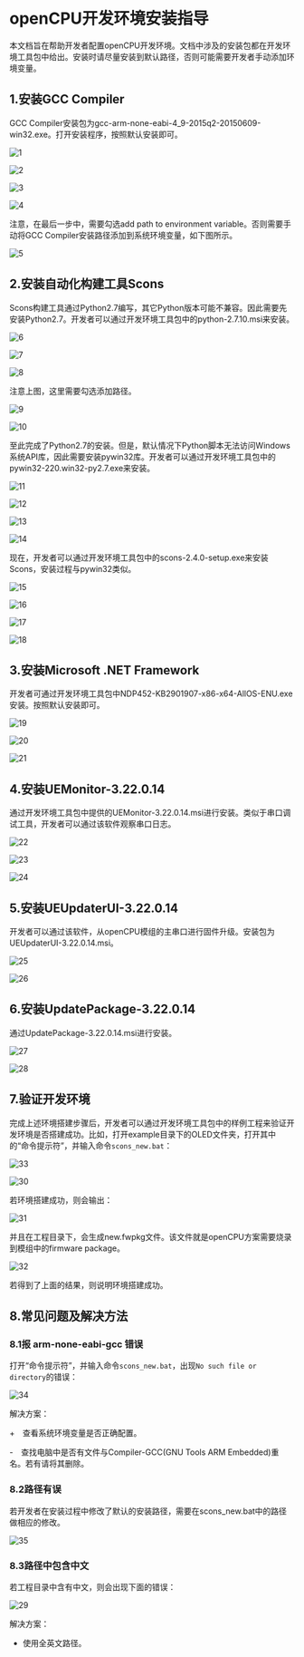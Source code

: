 # openCPU开发环境安装指导

本文档旨在帮助开发者配置openCPU开发环境。文档中涉及的安装包都在开发环境工具包中给出。安装时请尽量安装到默认路径，否则可能需要开发者手动添加环境变量。
## 1.安装GCC Compiler
GCC Compiler安装包为gcc-arm-none-eabi-4_9-2015q2-20150609-win32.exe。打开安装程序，按照默认安装即可。

![1](assets/1.PNG)

![2](assets/2.PNG)

![3](assets/3.PNG)

![4](assets/4.PNG)

注意，在最后一步中，需要勾选add path to environment variable。否则需要手动将GCC Compiler安装路径添加到系统环境变量，如下图所示。

![5](assets/5.PNG)

## 2.安装自动化构建工具Scons
Scons构建工具通过Python2.7编写，其它Python版本可能不兼容。因此需要先安装Python2.7。开发者可以通过开发环境工具包中的python-2.7.10.msi来安装。

![6](assets/6.PNG)

![7](assets/7.PNG)

![8](assets/8.PNG)

注意上图，这里需要勾选添加路径。

![9](assets/9.PNG)

![10](assets/10.PNG)

至此完成了Python2.7的安装。但是，默认情况下Python脚本无法访问Windows系统API库，因此需要安装pywin32库。开发者可以通过开发环境工具包中的pywin32-220.win32-py2.7.exe来安装。

![11](assets/11.PNG)

![12](assets/12.PNG)

![13](assets/13.PNG)

![14](assets/14.PNG)

现在，开发者可以通过开发环境工具包中的scons-2.4.0-setup.exe来安装Scons，安装过程与pywin32类似。

![15](assets/15.PNG)

![16](assets/16.PNG)

![17](assets/17.PNG)

![18](assets/18.PNG)

## 3.安装Microsoft .NET Framework

开发者可通过开发环境工具包中NDP452-KB2901907-x86-x64-AllOS-ENU.exe安装。按照默认安装即可。

![19](assets/19.PNG)

![20](assets/20.PNG)

![21](assets/21.PNG)

## 4.安装UEMonitor-3.22.0.14
通过开发环境工具包中提供的UEMonitor-3.22.0.14.msi进行安装。类似于串口调试工具，开发者可以通过该软件观察串口日志。

![22](assets/22.PNG)

![23](assets/23.PNG)

![24](assets/24.PNG)

## 5.安装UEUpdaterUI-3.22.0.14

开发者可以通过该软件，从openCPU模组的主串口进行固件升级。安装包为UEUpdaterUI-3.22.0.14.msi。

![25](assets/25.PNG)

![26](assets/26.PNG)

## 6.安装UpdatePackage-3.22.0.14

通过UpdatePackage-3.22.0.14.msi进行安装。

![27](assets/27.PNG)

![28](assets/28.PNG)

## 7.验证开发环境

完成上述环境搭建步骤后，开发者可以通过开发环境工具包中的样例工程来验证开发环境是否搭建成功。比如，打开example目录下的OLED文件夹，打开其中的“命令提示符”，并输入命令```scons_new.bat```：

![33](assets/33.PNG)

![30](assets/30.PNG)

若环境搭建成功，则会输出：

![31](assets/31.PNG)

并且在工程目录下，会生成new.fwpkg文件。该文件就是openCPU方案需要烧录到模组中的firmware package。

![32](assets/32.PNG)

若得到了上面的结果，则说明环境搭建成功。

## 8.常见问题及解决方法

### 8.1报 arm-none-eabi-gcc 错误

打开“命令提示符”，并输入命令```scons_new.bat```，出现```No such file or directory```的错误：

![34](assets/34.PNG)

解决方案：

+　查看系统环境变量是否正确配置。

-　查找电脑中是否有文件与Compiler-GCC(GNU Tools ARM Embedded)重名。若有请将其删除。

### 8.2路径有误
若开发者在安装过程中修改了默认的安装路径，需要在scons_new.bat中的路径做相应的修改。

![35](assets/35.PNG)

### 8.3路径中包含中文
若工程目录中含有中文，则会出现下面的错误：

![29](assets/29.PNG)

解决方案：

- 使用全英文路径。